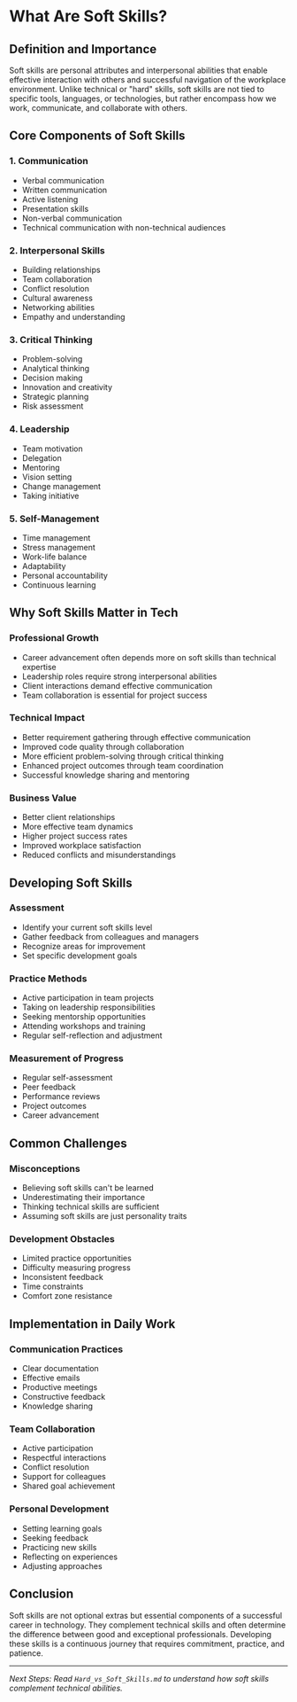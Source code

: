 # What Are Soft Skills?

## Definition and Importance
Soft skills are personal attributes and interpersonal abilities that enable effective interaction with others and successful navigation of the workplace environment. Unlike technical or "hard" skills, soft skills are not tied to specific tools, languages, or technologies, but rather encompass how we work, communicate, and collaborate with others.

## Core Components of Soft Skills

### 1. Communication
- Verbal communication
- Written communication
- Active listening
- Presentation skills
- Non-verbal communication
- Technical communication with non-technical audiences

### 2. Interpersonal Skills
- Building relationships
- Team collaboration
- Conflict resolution
- Cultural awareness
- Networking abilities
- Empathy and understanding

### 3. Critical Thinking
- Problem-solving
- Analytical thinking
- Decision making
- Innovation and creativity
- Strategic planning
- Risk assessment

### 4. Leadership
- Team motivation
- Delegation
- Mentoring
- Vision setting
- Change management
- Taking initiative

### 5. Self-Management
- Time management
- Stress management
- Work-life balance
- Adaptability
- Personal accountability
- Continuous learning

## Why Soft Skills Matter in Tech

### Professional Growth
- Career advancement often depends more on soft skills than technical expertise
- Leadership roles require strong interpersonal abilities
- Client interactions demand effective communication
- Team collaboration is essential for project success

### Technical Impact
- Better requirement gathering through effective communication
- Improved code quality through collaboration
- More efficient problem-solving through critical thinking
- Enhanced project outcomes through team coordination
- Successful knowledge sharing and mentoring

### Business Value
- Better client relationships
- More effective team dynamics
- Higher project success rates
- Improved workplace satisfaction
- Reduced conflicts and misunderstandings

## Developing Soft Skills

### Assessment
- Identify your current soft skills level
- Gather feedback from colleagues and managers
- Recognize areas for improvement
- Set specific development goals

### Practice Methods
- Active participation in team projects
- Taking on leadership responsibilities
- Seeking mentorship opportunities
- Attending workshops and training
- Regular self-reflection and adjustment

### Measurement of Progress
- Regular self-assessment
- Peer feedback
- Performance reviews
- Project outcomes
- Career advancement

## Common Challenges

### Misconceptions
- Believing soft skills can't be learned
- Underestimating their importance
- Thinking technical skills are sufficient
- Assuming soft skills are just personality traits

### Development Obstacles
- Limited practice opportunities
- Difficulty measuring progress
- Inconsistent feedback
- Time constraints
- Comfort zone resistance

## Implementation in Daily Work

### Communication Practices
- Clear documentation
- Effective emails
- Productive meetings
- Constructive feedback
- Knowledge sharing

### Team Collaboration
- Active participation
- Respectful interactions
- Conflict resolution
- Support for colleagues
- Shared goal achievement

### Personal Development
- Setting learning goals
- Seeking feedback
- Practicing new skills
- Reflecting on experiences
- Adjusting approaches

## Conclusion
Soft skills are not optional extras but essential components of a successful career in technology. They complement technical skills and often determine the difference between good and exceptional professionals. Developing these skills is a continuous journey that requires commitment, practice, and patience.

---

*Next Steps: Read `Hard_vs_Soft_Skills.md` to understand how soft skills complement technical abilities.*
